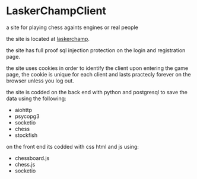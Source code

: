 # LaskerChampClient
a site for playing chess againts engines or real people

the site is located at [laskerchamp](http://laskerchamp.herokuapp.com).

the site has full proof sql injection protection on the login and registration page.

the site uses cookies in order to identify the client upon entering the game page, the cookie is unique for each client and lasts practecly forever on the browser unless you log out.

the site is codded on the back end with python and postgresql to save the data using the following:
* aiohttp
* psycopg3
* socketio
* chess
* stockfish

on the front end its codded with css html and js using:
* chessboard.js
* chess.js
* socketio
